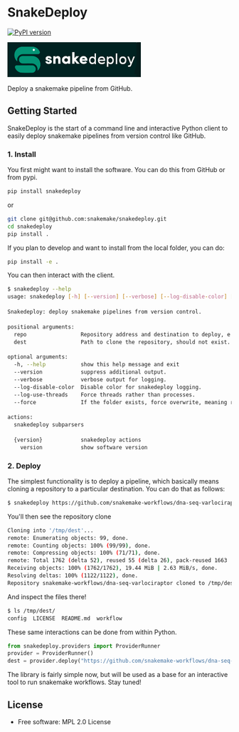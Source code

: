 # SnakeDeploy

[![PyPI version](https://badge.fury.io/py/snakedeploy.svg)](https://badge.fury.io/py/snakedeploy)

![img/snakedeploy.png](img/snakedeploy.png)

Deploy a snakemake pipeline from GitHub.

## Getting Started

SnakeDeploy is the start of a command line and interactive Python client
to easily deploy snakemake pipelines from version control like GitHub.

### 1. Install

You first might want to install the software. You can do this from GitHub or
from pypi.

```bash
pip install snakedeploy
```
or
```bash
git clone git@github.com:snakemake/snakedeploy.git
cd snakedeploy
pip install .
```

If you plan to develop and want to install from the local folder, you can do:

```bash
pip install -e .
```

You can then interact with the client.

```bash
$ snakedeploy --help
usage: snakedeploy [-h] [--version] [--verbose] [--log-disable-color] [--log-use-threads] [--force] repo dest {version} ...

Snakedeploy: deploy snakemake pipelines from version control.

positional arguments:
  repo                 Repository address and destination to deploy, e.g., <source> <dest>
  dest                 Path to clone the repository, should not exist.

optional arguments:
  -h, --help           show this help message and exit
  --version            suppress additional output.
  --verbose            verbose output for logging.
  --log-disable-color  Disable color for snakedeploy logging.
  --log-use-threads    Force threads rather than processes.
  --force              If the folder exists, force overwrite, meaning remove and replace.

actions:
  snakedeploy subparsers

  {version}            snakedeploy actions
    version            show software version
```

### 2. Deploy

The simplest functionality is to deploy a pipeline, which basically means 
cloning a repository to a particular destination. You can do that as follows:

```bash
$ snakedeploy https://github.com/snakemake-workflows/dna-seq-varlociraptor /tmp/dest
```
You'll then see the repository clone

```bash
Cloning into '/tmp/dest'...
remote: Enumerating objects: 99, done.
remote: Counting objects: 100% (99/99), done.
remote: Compressing objects: 100% (71/71), done.
remote: Total 1762 (delta 52), reused 55 (delta 26), pack-reused 1663
Receiving objects: 100% (1762/1762), 19.44 MiB | 2.63 MiB/s, done.
Resolving deltas: 100% (1122/1122), done.
Repository snakemake-workflows/dna-seq-varlociraptor cloned to /tmp/dest. Edit config and sample sheets.
```

And inspect the files there!

```bash
$ ls /tmp/dest/
config  LICENSE  README.md  workflow
```

These same interactions can be done from within Python.

```python
from snakedeploy.providers import ProviderRunner
provider = ProviderRunner()
dest = provider.deploy("https://github.com/snakemake-workflows/dna-seq-varlociraptor", "/tmp/dest")
```

The library is fairly simple now, but will be used as a base for an interactive
tool to run snakemake workflows. Stay tuned!

## License

 * Free software: MPL 2.0 License
